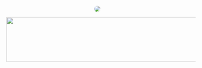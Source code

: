 <p align="center">
  <img 
    src="https://github-readme-stats.vercel.app/api/top-langs/?username=yungxhi&layout=compact&theme=tokyonight&hide_border=true" 
    style="margin-right: 20px; border-radius: 30px;" 
  />
</p>


<a href="https://github.com/devxb/gitanimals">
  <img src="https://render.gitanimals.org/lines/{yungxhi}?pet-id=1" width="1000" height="120"/>
</a>
